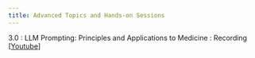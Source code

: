 ```yaml
---
title: Advanced Topics and Hands-on Sessions
---
```


3.0
: LLM Prompting: Principles and Applications to Medicine
  : Recording [[Youtube](#)]
